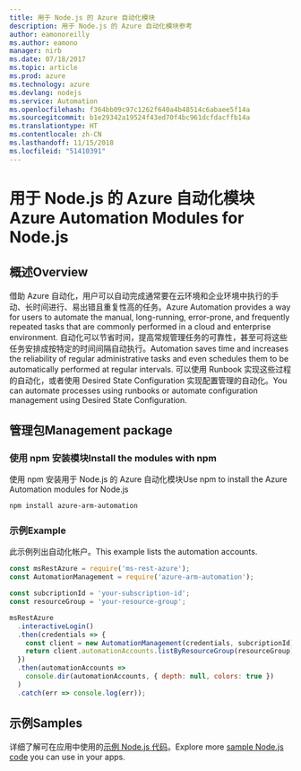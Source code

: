 ```yaml
---
title: 用于 Node.js 的 Azure 自动化模块
description: 用于 Node.js 的 Azure 自动化模块参考
author: eamonoreilly
ms.author: eamono
manager: nirb
ms.date: 07/18/2017
ms.topic: article
ms.prod: azure
ms.technology: azure
ms.devlang: nodejs
ms.service: Automation
ms.openlocfilehash: f364bb09c97c1262f640a4b48514c6abaee5f14a
ms.sourcegitcommit: b1e29342a19524f43ed70f4bc961dcfdacffb14a
ms.translationtype: HT
ms.contentlocale: zh-CN
ms.lasthandoff: 11/15/2018
ms.locfileid: "51410391"
---
```

# <a name="azure-automation-modules-for-nodejs"></a><span data-ttu-id="c4e50-103">用于 Node.js 的 Azure 自动化模块</span><span class="sxs-lookup"><span data-stu-id="c4e50-103">Azure Automation Modules for Node.js</span></span>

## <a name="overview"></a><span data-ttu-id="c4e50-104">概述</span><span class="sxs-lookup"><span data-stu-id="c4e50-104">Overview</span></span>

<span data-ttu-id="c4e50-105">借助 Azure 自动化，用户可以自动完成通常要在云环境和企业环境中执行的手动、长时间进行、易出错且重复性高的任务。</span><span class="sxs-lookup"><span data-stu-id="c4e50-105">Azure Automation provides a way for users to automate the manual, long-running, error-prone, and frequently repeated tasks that are commonly performed in a cloud and enterprise environment.</span></span> <span data-ttu-id="c4e50-106">自动化可以节省时间，提高常规管理任务的可靠性，甚至可将这些任务安排成按特定的时间间隔自动执行。</span><span class="sxs-lookup"><span data-stu-id="c4e50-106">Automation saves time and increases the reliability of regular administrative tasks and even schedules them to be automatically performed at regular intervals.</span></span> <span data-ttu-id="c4e50-107">可以使用 Runbook 实现这些过程的自动化，或者使用 Desired State Configuration 实现配置管理的自动化。</span><span class="sxs-lookup"><span data-stu-id="c4e50-107">You can automate processes using runbooks or automate configuration management using Desired State Configuration.</span></span>

## <a name="management-package"></a><span data-ttu-id="c4e50-108">管理包</span><span class="sxs-lookup"><span data-stu-id="c4e50-108">Management package</span></span>

### <a name="install-the-modules-with-npm"></a><span data-ttu-id="c4e50-109">使用 npm 安装模块</span><span class="sxs-lookup"><span data-stu-id="c4e50-109">Install the modules with npm</span></span>

<span data-ttu-id="c4e50-110">使用 npm 安装用于 Node.js 的 Azure 自动化模块</span><span class="sxs-lookup"><span data-stu-id="c4e50-110">Use npm to install the Azure Automation modules for Node.js</span></span>

```bash
npm install azure-arm-automation
```

### <a name="example"></a><span data-ttu-id="c4e50-111">示例</span><span class="sxs-lookup"><span data-stu-id="c4e50-111">Example</span></span>

<span data-ttu-id="c4e50-112">此示例列出自动化帐户。</span><span class="sxs-lookup"><span data-stu-id="c4e50-112">This example lists the automation accounts.</span></span>

```javascript
const msRestAzure = require('ms-rest-azure');
const AutomationManagement = require('azure-arm-automation');

const subcriptionId = 'your-subscription-id';
const resourceGroup = 'your-resource-group';

msRestAzure
  .interactiveLogin()
  .then(credentials => {
    const client = new AutomationManagement(credentials, subcriptionId);
    return client.automationAccounts.listByResourceGroup(resourceGroup);
  })
  .then(automationAccounts =>
    console.dir(automationAccounts, { depth: null, colors: true })
  )
  .catch(err => console.log(err));
```

## <a name="samples"></a><span data-ttu-id="c4e50-113">示例</span><span class="sxs-lookup"><span data-stu-id="c4e50-113">Samples</span></span>

<span data-ttu-id="c4e50-114">详细了解可在应用中使用的[示例 Node.js 代码](https://azure.microsoft.com/resources/samples/?platform=nodejs)。</span><span class="sxs-lookup"><span data-stu-id="c4e50-114">Explore more [sample Node.js code](https://azure.microsoft.com/resources/samples/?platform=nodejs) you can use in your apps.</span></span>
